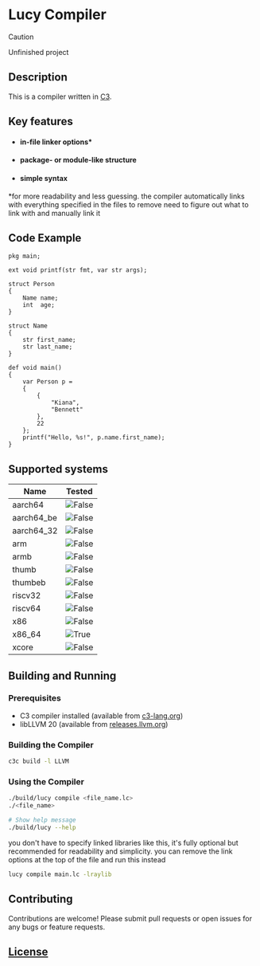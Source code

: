 # Lucy Compiler

> [!CAUTION]
> Unfinished project

## Description

This is a compiler written in [C3](https://c3-lang.org/).

## Key features
- #### in-file linker options*
- #### package- or module-like structure
- #### simple syntax

*for more readability and less guessing. the compiler automatically links with everything specified in the files to remove need to figure out what to link with and manually link it

## Code Example

```
pkg main;

ext void printf(str fmt, var str args);

struct Person
{
    Name name;
    int  age;
}

struct Name
{
    str first_name;
    str last_name;
}

def void main() 
{
    var Person p =
    {
        {
            "Kiana",
            "Bennett"
        },
        22
    };
    printf("Hello, %s!", p.name.first_name);
}
```

## Supported systems
| Name       | Tested                                                             |
|------------|--------------------------------------------------------------------|
| aarch64    | ![False](https://img.shields.io/badge/false-red?style=flat-square) |
| aarch64_be | ![False](https://img.shields.io/badge/false-red?style=flat-square) |
| aarch64_32 | ![False](https://img.shields.io/badge/false-red?style=flat-square) |
| arm        | ![False](https://img.shields.io/badge/false-red?style=flat-square) |
| armb       | ![False](https://img.shields.io/badge/false-red?style=flat-square) |
| thumb      | ![False](https://img.shields.io/badge/false-red?style=flat-square) |
| thumbeb    | ![False](https://img.shields.io/badge/false-red?style=flat-square) |
| riscv32    | ![False](https://img.shields.io/badge/false-red?style=flat-square) |
| riscv64    | ![False](https://img.shields.io/badge/false-red?style=flat-square) |
| x86        | ![False](https://img.shields.io/badge/false-red?style=flat-square) |
| x86_64     | ![True](https://img.shields.io/badge/true-green?style=flat-square) |
| xcore      | ![False](https://img.shields.io/badge/false-red?style=flat-square) |

## Building and Running

### Prerequisites
- C3 compiler installed (available from [c3-lang.org](https://c3-lang.org/))
- libLLVM 20 (available from [releases.llvm.org](https://releases.llvm.org/download.html))

### Building the Compiler

```bash
c3c build -l LLVM
```

### Using the Compiler

```bash
./build/lucy compile <file_name.lc>
./<file_name>

# Show help message
./build/lucy --help
```

you don't have to specify linked libraries like this, it's fully optional but recommended for readability and simplicity. you can remove the link options at the top of the file and run this instead
```bash
lucy compile main.lc -lraylib
```

## Contributing

Contributions are welcome! Please submit pull requests or open issues for any bugs or feature requests.

## [License](LICENSE)
